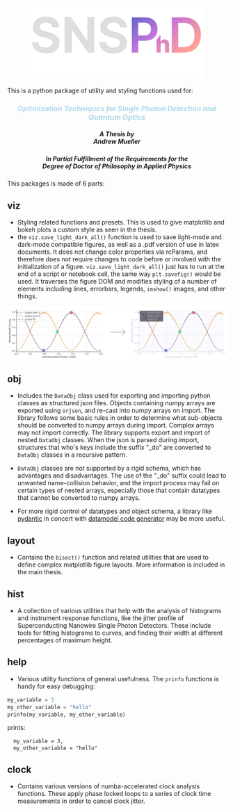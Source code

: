 <!-- ![SNSPHD](./snsphd.svg) -->

<p align="center">
  <img src="https://github.com/sansseriff/snsphd/raw/master/snsphd.svg" alt="SNSPHD" width="400"/>
</p>


This is a python package of utility and styling functions used for:

<h3 style="text-align: center; color: lightblue;"><em>Optimization Techniques for Single Photon Detection and Quantum Optics</em></h3>


<h5 style="text-align: center; white-space: pre-line;">A Thesis by 
Andrew Mueller</h5>

<h5 style="text-align: center; white-space: pre-line;">In Partial Fulfillment of the Requirements for the 
Degree of Doctor of Philosophy in Applied Physics</h5>


This packages is made of 6 parts:

## viz
- Styling related functions and presets. This is used to give matplotlib and bokeh plots a custom style as seen in the thesis. 
- the `viz.save_light_dark_all()` function is used to save light-mode and dark-mode compatible figures, as well as a .pdf version of use in latex documents. It does not change color properties via rcParams, and therefore does not require changes to code before or involved with the initialization of a figure. `viz.save_light_dark_all()` just has to run at the end of a script or notebook cell, the same way `plt.savefig()` would be used. It traverses the figure DOM and modifies styling of a number of elements including lines, errorbars, legends, `imshow()` images, and other things.
<p align="center">
  <img src="https://raw.githubusercontent.com/sansseriff/snsphd/949a6def8f99f3e120686f11b8019ca0b0ebbf18/light_dark.svg" alt="light_dark" width="700"/>
</p>

## obj
- Includes the `DataObj` class used for exporting and importing python classes as structured json files. Objects containing numpy arrays are exported using `orjson`, and re-cast into numpy arrays on import. The library follows some basic rules in order to determine what sub-objects should be converted to numpy arrays during import. Complex arrays may not import correctly. The library supports export and import of nested `DataObj` classes. When the json is parsed during import, structures that who's keys include the suffix "_do" are converted to `DataObj` classes in a recursive pattern. 

- `DataObj` classes are not supported by a rigid schema, which has advantages and disadvantages. The use of the "_do" suffix could lead to unwanted name-collision behavior, and the import process may fail on certain types of nested arrays, especially those that contain datatypes that cannot be converted to numpy arrays. 

- For more rigid control of datatypes and object schema, a library like [pydantic](https://docs.pydantic.dev/latest/) in concert with [datamodel code generator](https://github.com/koxudaxi/datamodel-code-generator) may be more useful. 


## layout
- Contains the `bisect()` function and related utilities that are used to define complex matplotlib figure layouts. More information is included in the main thesis. 

## hist
- A collection of various utilities that help with the analysis of histograms and instrument response functions, like the jitter profile of Superconducting Nanowire Single Photon Detectors. These include tools for fitting histograms to curves, and finding their width at different percentages of maximum height. 

## help
- Various utility functions of general usefulness. The `prinfo` functions is handy for easy debugging:

```python
my_variable = 3
my_other_variable = "hello"
prinfo(my_variable, my_other_variable)
```
prints:

      my_variable = 3, 
      my_other_variable = "hello"

## clock
- Contains various versions of numba-accelerated clock analysis functions. These apply phase locked loops to a series of clock time measurements in order to cancel clock jitter. 